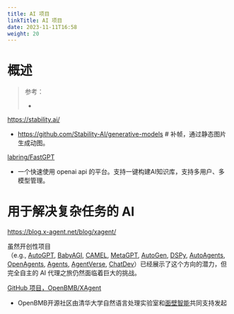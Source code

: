 ```yaml
---
title: AI 项目
linkTitle: AI 项目
date: 2023-11-11T16:58
weight: 20
---
```


# 概述

> 参考：
> 
> -

https://stability.ai/

- https://github.com/Stability-AI/generative-models # 补帧，通过静态图片生成动图。

[labring/FastGPT](https://github.com/labring/FastGPT)

- 一个快速使用 openai api 的平台。支持一键构建AI知识库，支持多用户、多模型管理。


# 用于解决复杂任务的 AI

https://blog.x-agent.net/blog/xagent/

虽然开创性项目（e.g., [AutoGPT](https://github.com/Significant-Gravitas/AutoGPT), [BabyAGI](https://github.com/yoheinakajima/babyagi), [CAMEL](https://github.com/camel-ai/camel), [MetaGPT](https://github.com/geekan/MetaGPT), [AutoGen](https://github.com/microsoft/autogen), [DSPy](https://github.com/stanfordnlp/dspy), [AutoAgents](https://github.com/Link-AGI/AutoAgents), [OpenAgents](https://github.com/xlang-ai/OpenAgents), [Agents](https://github.com/aiwaves-cn/agents), [AgentVerse](https://github.com/OpenBMB/AgentVerse), [ChatDev](https://github.com/OpenBMB/ChatDev)）已经展示了这个方向的潜力，但完全自主的 AI 代理之旅仍然面临着巨大的挑战。

[GitHub 项目，OpenBMB/XAgent](https://github.com/OpenBMB/XAgent)

- OpenBMB开源社区由清华大学自然语言处理实验室和[面壁智能](https://modelbest.cn/)共同支持发起